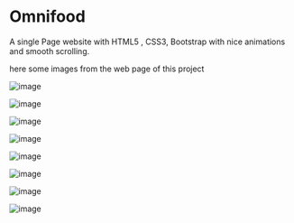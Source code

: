 # Omnifood
A single Page website with  HTML5 , CSS3, Bootstrap  with nice animations and smooth scrolling.

here some images from the web page of this project

![image](https://user-images.githubusercontent.com/61230546/75096299-fdd8d700-55a6-11ea-9550-49f574879498.png)

![image](https://user-images.githubusercontent.com/61230546/75096366-996a4780-55a7-11ea-9529-a8c105ca537a.png)

![image](https://user-images.githubusercontent.com/61230546/75096400-f6fe9400-55a7-11ea-92d5-45fb29bf6eff.png)

![image](https://user-images.githubusercontent.com/61230546/75096427-2b725000-55a8-11ea-9ec5-3de7dca1d106.png)

![image](https://user-images.githubusercontent.com/61230546/75096450-59f02b00-55a8-11ea-9e72-29509305f0ed.png)

![image](https://user-images.githubusercontent.com/61230546/75096465-82782500-55a8-11ea-85d9-4c4cc196bc7c.png)

![image](https://user-images.githubusercontent.com/61230546/75096483-afc4d300-55a8-11ea-839d-aa43132a0445.png)

![image](https://user-images.githubusercontent.com/61230546/75096507-cff49200-55a8-11ea-9c5a-78150eca4545.png)
